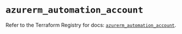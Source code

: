 # `azurerm_automation_account`

Refer to the Terraform Registry for docs: [`azurerm_automation_account`](https://registry.terraform.io/providers/hashicorp/azurerm/3.104.2/docs/resources/automation_account).
